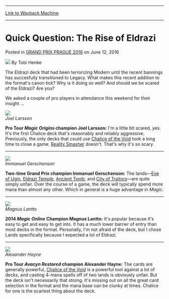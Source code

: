 
---
[Link to Wayback Machine](https://web.archive.org/web/20160617141335/http://magic.wizards.com/en/events/coverage/gppra16/quick-question-rise-eldrazi-2016-06-12)

[_metadata_:author]:- "Tobi Henke"
[_metadata_:description]:- "The Eldrazi deck that had been terrorizing Modern until the recent bannings has succesfully transitioned to Legacy. What makes this recent addition to the format's canon tick? Why is it doing so well? And should we be scared of the Eldrazi? Are you?&#13; &#13; We asked a couple of pro players in attendance this weekend for their insight ...&#13; &#13; Joel Larsson"
[_metadata_:generator]:- "Drupal 7 (http://drupal.org)"
[_metadata_:node]:- "1028971"
[_metadata_:publish_date]:- "2016-06-12"
[_metadata_:source]:- "div-main-content"
[_metadata_:title]:- "Quick Question: The Rise of Eldrazi"
[_metadata_:wayback_capture_timestamp]:- "2016-06-17 14:13:35"
[_metadata_:wayback_raw_url]:- "https://web.archive.org/web/20160617141335id_/http://magic.wizards.com/en/events/coverage/gppra16/quick-question-rise-eldrazi-2016-06-12"
[_metadata_:wayback_url]:- "http://magic.wizards.com/en/events/coverage/gppra16/quick-question-rise-eldrazi-2016-06-12"
---


Quick Question: The Rise of Eldrazi
===================================



 Posted in [GRAND PRIX PRAGUE 2016](/en/events/coverage/gppra16)
 on June 12, 2016 






![](https://media.magic.wizards.com/styles/auth_small/public/images/person/henke_author.jpg)
By Tobi Henke











The Eldrazi deck that had been terrorizing Modern until the recent bannings has succesfully transitioned to Legacy. What makes this recent addition to the format's canon tick? Why is it doing so well? And should we be scared of the Eldrazi? Are you?


We asked a couple of pro players in attendance this weekend for their insight ...


![](https://media.wizards.com/2016/events/gppra16/gppra16_qq_larsson.jpg)  
*Joel Larsson*


**Pro Tour *Magic Origins* champion Joel Larsson:**  I'm a little bit scared, yes. It's the first Chalice deck that's reasonably and reliably aggressive. Previously, the only decks that could use [Chalice of the Void](http://gatherer.wizards.com/Pages/Card/Details.aspx?name=Chalice+of+the+Void) took a long time to close a game. [Reality Smasher](http://gatherer.wizards.com/Pages/Card/Details.aspx?name=Reality+Smasher) doesn't. That's why it's so scary.




---

![](https://media.wizards.com/2016/events/gppra16/gppra16_qq_gerschenson.jpg)  
*Immanuel Gerschenson*


**Two-time Grand Prix champion Immanuel Gerschenson:** The lands—[Eye of Ugin](http://gatherer.wizards.com/Pages/Card/Details.aspx?name=Eye+of+Ugin), [Eldrazi Temple](http://gatherer.wizards.com/Pages/Card/Details.aspx?name=Eldrazi+Temple), [Ancient Tomb](http://gatherer.wizards.com/Pages/Card/Details.aspx?name=Ancient+Tomb), and [City of Traitors](http://gatherer.wizards.com/Pages/Card/Details.aspx?name=City+of+Traitors)—are quite simply unfair. Over the course of a game, the deck will typically spend more mana than almost any other. Which in general is a huge advantage in *Magic*.




---

![](https://media.wizards.com/2016/events/gppra16/gppra16_qq_lantto.jpg)  
*Magnus Lantto*


**2014 *Magic Online* Champion Magnus Lantto:** It's popular because it's easy to get and easy to get into. It has a much lower barrier of entry than most decks in the format. Personally, I'm not afraid of the deck, but I chose Lands specifically because I expected a lot of Eldrazi.




---

![](https://media.wizards.com/2016/events/gppra16/gppra16_qq_hayne.jpg)  
*Alexander Hayne*


**Pro Tour *Avacyn Restored* champion Alexander Hayne:**  The cards are generally powerful, [Chalice of the Void](http://gatherer.wizards.com/Pages/Card/Details.aspx?name=Chalice+of+the+Void) is a powerful tool against a lot of decks, and casting 4-mana spells off of two lands is obviously unfair. But the deck isn't necessarily that strong. It's missing out on all the great card selection in the format and the mana base can be clunky at times. Chalice for one is the scariest thing about the deck.







